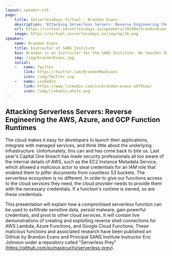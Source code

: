 ```yaml
---
layout: speaker.njk
page: 
    title: ServerlessDays Virtual - Brandon Evans
    description: 'Attacking Serverless Servers: Reverse Engineering the AWS, Azure, and GCP Function Runtimes'
    url: https://virtual.serverlessdays.io/speakers/202004/brandonEvans
    image: https://virtual.serverlessdays.io/img/og/16.png
speaker:
    name: Brandon Evans
    title: Instructor at SANS Institute
    bio: Brandon is an Instructor for the SANS Institute. He teaches SEC540, Cloud Security and DevOps Automation. His full-time role is as a Senior Application Security Engineer at Asurion, where he provides security services for thousands of his coworkers in product development across several global sites responsible for hundreds of web applications. This includes performing secure code reviews, conducting penetration tests, developing secure coding patterns, and evangelizing the importance of creating secure products.\n\r Previously serving as a software engineer at Asurion, he worked on their Tech Expert service, which offers personalized help, guidance and tips across all of the customer's connected devices. Additionally, he has served as a Security Maven for Asurion since early 2018, where he has acquired his GSEC, GSSP-JAVA, and GWAPT certifications, attended the 2019 AppSec California Conference, and won five Security Innovation Capture the Flag events, also placing second at their CTF at DEF CON 27. Prior to Asurion, Brandon was a developer for Smartvue Corporation, an Internet-of-Things video surveillance startup that has since been acquired by Johnson Controls.\n\r In his spare time, he is also an Instructor at the Vanderbilt University Web Development Coding Bootcamp and a contributor to the OWASP Serverless Top 10 Project. Brandon has a Bachelor's Degree in Computer Science from Binghamton University, where he was also a competitive member of their debate team.     
    img: /img/brandonEvans.jpg
    social:
    -   name: Twitter
        link: https://twitter.com/BrandonMaxEvans
        icon: /img/Twitter.svg
    -   name: LinkedIn
        link: https://www.linkedin.com/in/brandon-evans-a9701aa/
        icon: /img/linkedin_white.png
---
```



## Attacking Serverless Servers: Reverse Engineering the AWS, Azure, and GCP Function Runtimes 

The cloud makes it easy for developers to launch their applications, integrate with managed services, and think little about the underlying infrastructure. Unfortunately, this can and has come back to bite us. Last year's Capital One breach has made security professionals all too aware of the internal details of AWS, such as the EC2 Instance Metadata Service, which allowed a malicious actor to steal credentials for an IAM role that enabled them to pilfer documents from countless S3 buckets. The serverless ecosystem is no different. In order to give our functions access to the cloud services they need, the cloud provider needs to provide them with the necessary credentials. If a function's runtime is owned, so are these credentials. 

This presentation will explain how a compromised serverless function can be used to exfiltrate sensitive data, persist malware, gain powerful credentials, and pivot to other cloud services. It will contain live demonstrations of creating and exploiting reverse shell connections for AWS Lambda, Azure Functions, and Google Cloud Functions. These malicious functions and associated research have been published on GitHub by Brandon Evans and Principal SANS Institute Instructor Eric Johnson under a repository called "Serverless Prey" (https://github.com/pumasecurity/serverless-prey). 
